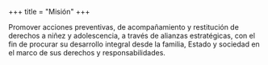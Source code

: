+++
title = "Misión"
+++


Promover acciones preventivas, de acompañamiento y restitución de derechos a niñez y adolescencia, a través de alianzas
estratégicas, con el fin de procurar su desarrollo integral desde la familia, Estado y sociedad en el marco de sus
derechos y responsabilidades.
